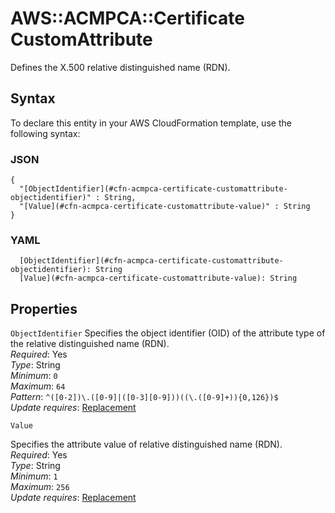 # AWS::ACMPCA::Certificate CustomAttribute<a name="aws-properties-acmpca-certificate-customattribute"></a>

Defines the X\.500 relative distinguished name \(RDN\)\.

## Syntax<a name="aws-properties-acmpca-certificate-customattribute-syntax"></a>

To declare this entity in your AWS CloudFormation template, use the following syntax:

### JSON<a name="aws-properties-acmpca-certificate-customattribute-syntax.json"></a>

```
{
  "[ObjectIdentifier](#cfn-acmpca-certificate-customattribute-objectidentifier)" : String,
  "[Value](#cfn-acmpca-certificate-customattribute-value)" : String
}
```

### YAML<a name="aws-properties-acmpca-certificate-customattribute-syntax.yaml"></a>

```
  [ObjectIdentifier](#cfn-acmpca-certificate-customattribute-objectidentifier): String
  [Value](#cfn-acmpca-certificate-customattribute-value): String
```

## Properties<a name="aws-properties-acmpca-certificate-customattribute-properties"></a>

`ObjectIdentifier` <a name="cfn-acmpca-certificate-customattribute-objectidentifier"></a>
Specifies the object identifier \(OID\) of the attribute type of the relative distinguished name \(RDN\)\.  
_Required_: Yes  
_Type_: String  
_Minimum_: `0`  
_Maximum_: `64`  
_Pattern_: `^([0-2])\.([0-9]|([0-3][0-9]))((\.([0-9]+)){0,126})$`  
_Update requires_: [Replacement](https://docs.aws.amazon.com/AWSCloudFormation/latest/UserGuide/using-cfn-updating-stacks-update-behaviors.html#update-replacement)

`Value` <a name="cfn-acmpca-certificate-customattribute-value"></a>

Specifies the attribute value of relative distinguished name \(RDN\)\.  
_Required_: Yes  
_Type_: String  
_Minimum_: `1`  
_Maximum_: `256`  
_Update requires_: [Replacement](https://docs.aws.amazon.com/AWSCloudFormation/latest/UserGuide/using-cfn-updating-stacks-update-behaviors.html#update-replacement)
